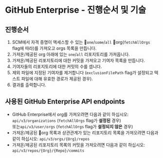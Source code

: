 # GitHub Enterprise - 진행순서 및 기술

## 진행순서 <a href="#flow" id="flow"></a>

1. SCM에서 자격 증명이 액세스할 수 있는 `one`/`some`/`all` org(`fetchAllOrgs` flag에 따라)를 가져오고 orgs 목록을 만듭니다.
2. 가져온/제공된 org 아래에 있는 `one`/`all` 리포지토리를 가져옵니다.
3. 가져온/제공된 리포지토리에 대한 커밋을 가져오고 기여자 목록을 만듭니다.
4. 기여자들의 리포지토리에 대한 커밋의 수를 셉니다.
5. 제외 파일에 지정된 기여자를 제거합니다 (`exclusionFilePath` flag가 설정되고 텍스트 파일에 대해 유효한 경로가 제공된 경우).
6. 결과를 출력합니다.

## 사용된 GitHub Enterprise API endpoints <a href="#azure-api-endpoints-used" id="azure-api-endpoints-used"></a>

* GitHub Enterprise에서 org를 가져오려면 다음과 같이 하십시오: \
  `api/v3/organizations` (`fetchAllOrgs` flag가 **설정된** 경우) \
  또는`api/v3/user/orgs` (`fetchAllOrgs` flag가 **설정되지 않은** 경우)
* 가져온/제공된 org 목록과 상관관계가 있는 리포지토리 목록을 가져오려면 다음과 같이 하십시오: `api/v3/orgs/{Org}/repos`
* 가져온/제공된 리포지토리 목록의 커밋을 가져오려면 다음과 같이 하십시오: `api/v3/repos/{Org}/{Repo}/commits`
